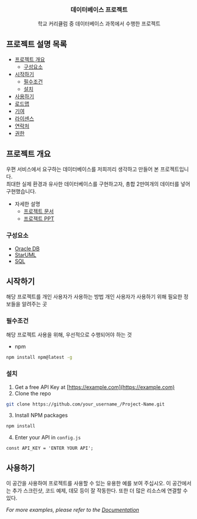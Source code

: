<!-- PROJECT LOGO -->
<br />
<p align="center">
<!--   
  <a href="https://github.com/othneildrew/Best-README-Template">
    <img src="images/logo.png" alt="Logo" width="80" height="80">
  </a> 
-->

  <h3 align="center">데이터베이스 프로젝트</h3>

  <p align="center">
    학교 커리큘럼 중 데이터베이스 과목에서 수행한 프로젝트
<!--     
    <br />
    <a href="https://github.com/othneildrew/Best-README-Template"><strong>Explore the docs »</strong></a>
    <br />
    <br />
    <a href="https://github.com/othneildrew/Best-README-Template">View Demo</a>
    ·
    <a href="https://github.com/othneildrew/Best-README-Template/issues">Report Bug</a>
    ·
    <a href="https://github.com/othneildrew/Best-README-Template/issues">Request Feature</a> 
-->
  </p>
</p>



<!-- TABLE OF CONTENTS -->
## 프로젝트 설명 목록

* [프로젝트 개요](#프로젝트-개요)
  * [구성요소](#구성요소)
* [시작하기](#시작하기)
  * [필수조건](#필수조건)
  * [설치](#설치)
* [사용하기](#사용하기)
* [로드맵](#로드맵)
* [기여](#기여)
* [라이센스](#라이센스)
* [연락처](#연락처)
* [권한](#권한)



<!-- ABOUT THE PROJECT -->
## 프로젝트 개요
우편 서비스에서 요구하는 데이터베이스를 저희끼리 생각하고 만들어 본 프로젝트입니다.
<br/>
최대한 실제 환경과 유사한 데이터베이스를 구현하고자, 총합 2만여개의 데이터를 넣어 구현했습니다.
<br/>

+ 자세한 설명<br/>
  * [프로젝트 문서](https://github.com/HwangGyuBin/PostOffice-DataBase/blob/master/%EB%AC%BC%EC%88%98%EC%A0%9C%EB%B9%84(1%EC%A1%B0)/%EB%AC%BC%EC%88%98%EC%A0%9C%EB%B9%84(1%EC%A1%B0)%EB%B3%B4%EA%B3%A0%EC%84%9C.docx)
  * [프로젝트 PPT](https://github.com/HwangGyuBin/PostOffice-DataBase/blob/master/%EB%AC%BC%EC%88%98%EC%A0%9C%EB%B9%84(1%EC%A1%B0)/%EB%AC%BC%EC%88%98%EC%A0%9C%EB%B9%84%20%EC%B5%9C%EC%A2%85%EB%B0%9C%ED%91%9CPPT.pptx)


### 구성요소
* [Oracle DB](https://www.oracle.com)
* [StarUML](https://staruml.io/)
* [SQL](https://en.wikipedia.org/wiki/SQL)

<!-- GETTING STARTED -->
## 시작하기

해당 프로젝트를 개인 사용자가 사용하는 방법
개인 사용자가 사용하기 위해 필요한 정보들을 알려주는 곳

### 필수조건

해당 프로젝트 사용을 위해, 우선적으로 수행되어야 하는 것
* npm
```sh
npm install npm@latest -g
```

### 설치

1. Get a free API Key at [https://example.com](https://example.com)
2. Clone the repo
```sh
git clone https://github.com/your_username_/Project-Name.git
```
3. Install NPM packages
```sh
npm install
```
4. Enter your API in `config.js`
```JS
const API_KEY = 'ENTER YOUR API';
```



<!-- USAGE EXAMPLES -->
## 사용하기

이 공간을 사용하여 프로젝트를 사용할 수 있는 유용한 예를 보여 주십시오. 이 공간에서는 추가 스크린샷, 코드 예제, 데모 등이 잘 작동한다. 또한 더 많은 리소스에 연결할 수 있다.

_For more examples, please refer to the [Documentation](https://example.com)_




